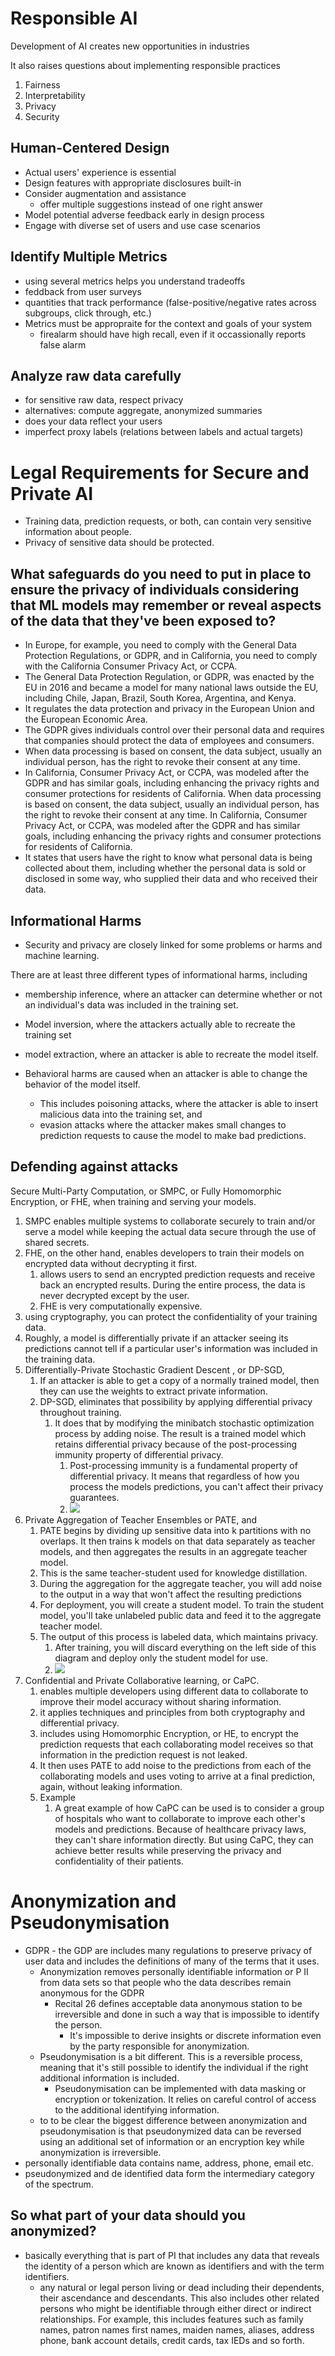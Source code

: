 # Responsible AI

Development of AI creates new opportunities in industries

It also raises  questions about implementing responsible practices
1. Fairness
2. Interpretability
3. Privacy
4. Security

## Human-Centered Design
- Actual users' experience is essential
- Design features with appropriate  disclosures built-in
- Consider augmentation and assistance
  - offer multiple suggestions instead of one right answer
- Model potential adverse feedback early in design process
- Engage with diverse set of users and use  case scenarios

## Identify Multiple Metrics
- using several metrics helps you understand tradeoffs
- feddback from user surveys
- quantities that track performance (false-positive/negative rates across subgroups, click through, etc.)
- Metrics must be appropraite for the context and goals of your system
  - firealarm should have high recall, even  if it occassionally reports false alarm

## Analyze raw data carefully
- for sensitive raw data, respect privacy
- alternatives: compute aggregate, anonymized summaries
- does your data reflect your users
- imperfect proxy labels (relations between labels and actual targets)

# Legal Requirements for Secure and Private AI
- Training data, prediction requests, or both, can contain very sensitive information about people.
- Privacy of sensitive data should be protected. 

## What safeguards do you need to put in place to ensure the privacy of individuals considering that ML models may remember or reveal aspects of the data that they've been exposed to?
- In Europe, for example, you need to comply with the General Data Protection Regulations, or GDPR, and in California, you need to comply with the California Consumer Privacy Act, or CCPA. 
- The General Data Protection Regulation, or GDPR, was enacted by the EU in 2016 and became a model for many national laws outside the EU, including Chile, Japan, Brazil, South Korea, Argentina, and Kenya. 
- It regulates the data protection and privacy in the European Union and the European Economic Area. 
- The GDPR gives individuals control over their personal data and requires that companies should protect the data of employees and consumers. 
- When data processing is based on consent, the data subject, usually an individual person, has the right to revoke their consent at any time. 
- In California, Consumer Privacy Act, or CCPA, was modeled after the GDPR and has similar goals, including enhancing the privacy rights and consumer protections for residents of California.  When data processing is based on consent, the data subject, usually an individual person, has the right to revoke their consent at any time. In California, Consumer Privacy Act, or CCPA, was modeled after the GDPR and has similar goals, including enhancing the privacy rights and consumer protections for residents of California. 
- It states that users have the right to know what personal data is being collected about them, including whether the personal data is sold or disclosed in some way, who supplied their data and who received their data. 

## Informational Harms
- Security and privacy are closely linked for some problems or harms and machine learning.

There are at least three different types of informational harms, including 
- membership inference, where an attacker can determine whether or not an individual's data was included in the training set. 
- Model inversion, where the attackers actually able to recreate the training set
- model extraction, where an attacker is able to recreate the model itself.

- Behavioral harms are caused when an attacker is able to change the behavior of the model itself. 
  - This includes poisoning attacks, where the attacker is able to insert malicious data into the training set, and 
  - evasion attacks where the attacker makes small changes to prediction requests to cause the model to make bad predictions. 

## Defending against attacks
Secure Multi-Party Computation, or SMPC, or Fully Homomorphic Encryption, or FHE, when training and serving your models. 
1. SMPC enables multiple systems to collaborate securely to train and/or serve a model while keeping the actual data secure through the use of shared secrets.
2. FHE, on the other hand, enables developers to train their models on encrypted data without decrypting it first. 
   1. allows users to send an encrypted prediction requests and receive back an encrypted results. During the entire process, the data is never decrypted except by the user. 
   2. FHE is very computationally expensive.
3. using cryptography, you can protect the confidentiality of your training data.
4. Roughly, a model is differentially private if an attacker seeing its predictions cannot tell if a particular user's information was included in the training data.
5. Differentially-Private Stochastic Gradient Descent , or DP-SGD, 
   1. If an attacker is able to get a copy of a normally trained model, then they can use the weights to extract private information.
   2. DP-SGD, eliminates that possibility by applying differential privacy throughout training. 
      1. It does that by modifying the minibatch stochastic optimization process by adding noise. The result is a trained model which retains differential privacy because of the post-processing immunity property of differential privacy.
         1. Post-processing immunity is a fundamental property of differential privacy. It means that regardless of how you process the models predictions, you can't affect their privacy guarantees.
         2. ![](dpsgd.png)
6. Private Aggregation of Teacher Ensembles or PATE, and 
   1. PATE begins by dividing up sensitive data into k partitions with no overlaps. It then trains k models on that data separately as teacher models, and then aggregates the results in an aggregate teacher model.
   2. This is the same teacher-student used for knowledge distillation.
   3. During the aggregation for the aggregate teacher, you will add noise to the output in a way that won't affect the resulting predictions
   4. For deployment, you will create a student model. To train the student model, you'll take unlabeled public data and feed it to the aggregate teacher model. 
   5. The output of this process is labeled data, which maintains privacy. 
      1. After training, you will discard everything on the left side of this diagram and deploy only the student model for use. 
      2. ![](pate.png)
7. Confidential and Private Collaborative learning, or CaPC. 
   1. enables multiple developers using different data to collaborate to improve their model accuracy without sharing information. 
   2. it applies techniques and principles from both cryptography and differential privacy.
   3. includes using Homomorphic Encryption, or HE, to encrypt the prediction requests that each collaborating model receives so that information in the prediction request is not leaked.
   4. It then uses PATE to add noise to the predictions from each of the collaborating models and uses voting to arrive at a final prediction, again, without leaking information. 
   5. Example
      1. A great example of how CaPC can be used is to consider a group of hospitals who want to collaborate to improve each other's models and predictions. Because of healthcare privacy laws, they can't share information directly. But using CaPC, they can achieve better results while preserving the privacy and confidentiality of their patients.

# Anonymization and Pseudonymisation

- GDPR - the GDP are includes many regulations to preserve privacy of user data and includes the definitions of many of the terms that it uses.
  - Anonymization removes personally identifiable information or P II from data sets so that people who the data describes remain anonymous for the GDPR
    - Recital 26 defines acceptable data anonymous station to be irreversible and done in such a way that is impossible to identify the person.
      - It's impossible to derive insights or discrete information even by the party responsible for anonymization.
  - Pseudonymisation is a bit different. This is a reversible process, meaning that it's still possible to identify the individual if the right additional information is included.
    - Pseudonymisation can be implemented with data masking or encryption or tokenization. It relies on careful control of access to the additional identifying information. 
  - to to be clear the biggest difference between anonymization and pseudonymisation is that pseudonymized data can be reversed using an additional set of information or an encryption key while anonymization is irreversible.
- personally identifiable data contains name, address, phone, email etc. 
- pseudonymized and de identified data form the intermediary category of the spectrum.

## So what part of your data should you anonymized?
- basically everything that is part of PI that includes any data that reveals the identity of a person which are known as identifiers and with the term identifiers.
  - any natural or legal person living or dead including their dependents, their ascendance and descendants. This also includes other related persons who might be identifiable through either direct or indirect relationships. For example, this includes features such as family names, patron names first names, maiden names, aliases, address phone, bank account details, credit cards, tax IEDs and so forth.